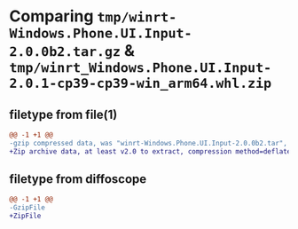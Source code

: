 # Comparing `tmp/winrt-Windows.Phone.UI.Input-2.0.0b2.tar.gz` & `tmp/winrt_Windows.Phone.UI.Input-2.0.1-cp39-cp39-win_arm64.whl.zip`

## filetype from file(1)

```diff
@@ -1 +1 @@
-gzip compressed data, was "winrt-Windows.Phone.UI.Input-2.0.0b2.tar", last modified: Sat Dec  2 18:24:54 2023, max compression
+Zip archive data, at least v2.0 to extract, compression method=deflate
```

## filetype from diffoscope

```diff
@@ -1 +1 @@
-GzipFile
+ZipFile
```

